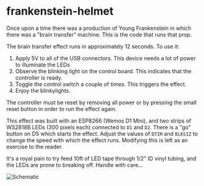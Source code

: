 # frankenstein-helmet

Once upon a time there was a production of Young Frankenstein in which there was a "brain transfer" machine.
This is the code that runs that prop.

The brain transfer effect runs in approximately 12 seconds. To use it:
1. Apply 5V to all of the USB connectors. This device needs a lot of power to illuminate the LEDs
2. Observe the blinking light on the control board. This indicates that the controller is ready.
3. Toggle the control switch a couple of times. This triggers the effect.
4. Enjoy the blinkylights.

The controller must be reset by removing all power or by pressing the small reset button in order to run the effect again.

This effect was built with an ESP8266 (Wemos D1 Mini), and two strips of WS2818B LEDs (300 pixels each) connected
to `D1` and `D2`. There is a "go" button on D5 which starts the effect. Adjust the values of `DTIM` and `BLKSIZ`
to change the speed with which the effect runs. Modifying this is left as an exercise to the reader.

It's a royal pain to try feed 10ft of LED tape through 1/2" ID vinyl tubing, and the LEDs are prone to breaking off. Handle with care...

![Schematic](https://github.com/ckuethe/frankenstein-helnet/raw/main/schematic.svg)
